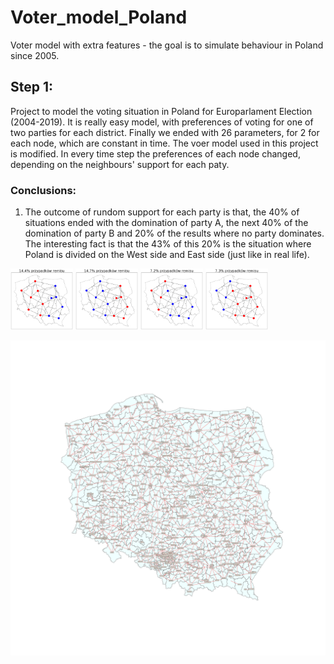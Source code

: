 # Voter_model_Poland
Voter model with extra features - the goal is to simulate behaviour in Poland since 2005.

## Step 1: <br>
Project to model the voting situation in Poland for Europarlament Election (2004-2019). It is really easy model, with preferences of voting for one of two parties for each district. Finally we ended with 26 parameters, for 2 for each node, which are constant in time. The voer model used in this project is modified. In every time step the preferences of each node changed, depending on the neighbours' support for each paty. <br>
### Conclusions: <br>
1. The outcome of rundom support for each party is that, the 40% of situations ended with the domination of party A, the next 40% of the domination of party B and 20% of the results where no party dominates. The interesting fact is that the 43% of this 20% is the situation where Poland is divided on the West side and East side (just like in real life).

<p float="left">
  <img src="random-poland/14_4remisy.png" width="100" />
  <img src="random-poland/14_7remisy.png" width="100" />
  <img src="random-poland/7_2remisy.png" width="100" />
  <img src="random-poland/7_3remisy.png" width="100" />
</p>


![Alt text](powiaty.png?raw=true "powiaty")
